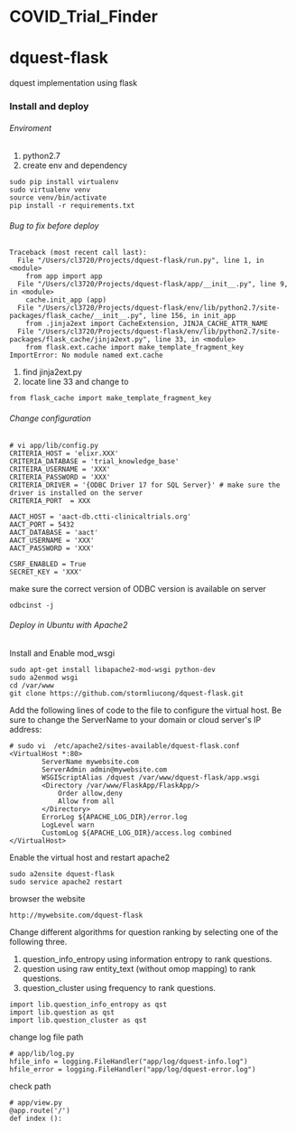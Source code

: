 # COVID_Trial_Finder

# dquest-flask
dquest implementation using flask

### Install and deploy
###### Enviroment
1. python2.7
2. create env and dependency
```buildoutcfg
sudo pip install virtualenv 
sudo virtualenv venv
source venv/bin/activate 
pip install -r requirements.txt

```

###### Bug to fix before deploy
```buildoutcfg
Traceback (most recent call last):
  File "/Users/cl3720/Projects/dquest-flask/run.py", line 1, in <module>
    from app import app
  File "/Users/cl3720/Projects/dquest-flask/app/__init__.py", line 9, in <module>
    cache.init_app (app)
  File "/Users/cl3720/Projects/dquest-flask/env/lib/python2.7/site-packages/flask_cache/__init__.py", line 156, in init_app
    from .jinja2ext import CacheExtension, JINJA_CACHE_ATTR_NAME
  File "/Users/cl3720/Projects/dquest-flask/env/lib/python2.7/site-packages/flask_cache/jinja2ext.py", line 33, in <module>
    from flask.ext.cache import make_template_fragment_key
ImportError: No module named ext.cache
```
1. find jinja2ext.py
2. locate line 33 and change to 
```buildoutcfg
from flask_cache import make_template_fragment_key
```
###### Change configuration
```
# vi app/lib/config.py
CRITERIA_HOST = 'elixr.XXX'
CRITERIA_DATABASE = 'trial_knowledge_base'
CRITEIRA_USERNAME = 'XXX'
CRITERIA_PASSWORD = 'XXX'
CRITERIA_DRIVER = '{ODBC Driver 17 for SQL Server}' # make sure the driver is installed on the server
CRITERIA_PORT  = XXX

AACT_HOST = 'aact-db.ctti-clinicaltrials.org'
AACT_PORT = 5432
AACT_DATABASE = 'aact'
AACT_USERNAME = 'XXX'
AACT_PASSWORD = 'XXX'

CSRF_ENABLED = True
SECRET_KEY = 'XXX'
```
make sure the correct version of ODBC version is available on server
```buildoutcfg
odbcinst -j
``` 
###### Deploy in Ubuntu with Apache2
Install and Enable mod_wsgi
```buildoutcfg
sudo apt-get install libapache2-mod-wsgi python-dev
sudo a2enmod wsgi
cd /var/www 
git clone https://github.com/stormliucong/dquest-flask.git
```

Add the following lines of code to the file to configure the virtual host. Be sure to change the ServerName to your domain or cloud server's IP address:
```buildoutcfg
# sudo vi  /etc/apache2/sites-available/dquest-flask.conf
<VirtualHost *:80>
		ServerName mywebsite.com
		ServerAdmin admin@mywebsite.com
		WSGIScriptAlias /dquest /var/www/dquest-flask/app.wsgi
		<Directory /var/www/FlaskApp/FlaskApp/>
			Order allow,deny
			Allow from all
		</Directory>
		ErrorLog ${APACHE_LOG_DIR}/error.log
		LogLevel warn
		CustomLog ${APACHE_LOG_DIR}/access.log combined
</VirtualHost>
```
Enable the virtual host and restart apache2
```buildoutcfg
sudo a2ensite dquest-flask
sudo service apache2 restart 
```
browser the website
```buildoutcfg
http://mywebsite.com/dquest-flask
```
Change different algorithms for question ranking by selecting one of the following three.
1. question_info_entropy using information entropy to rank questions.
2. question using raw entity_text (without omop mapping) to rank questions.
3. question_cluster using frequency to rank questions.
```
import lib.question_info_entropy as qst
import lib.question as qst
import lib.question_cluster as qst
```

change log file path
```
# app/lib/log.py
hfile_info = logging.FileHandler("app/log/dquest-info.log")
hfile_error = logging.FileHandler("app/log/dquest-error.log")
```

check path
```
# app/view.py
@app.route('/')
def index ():
```
